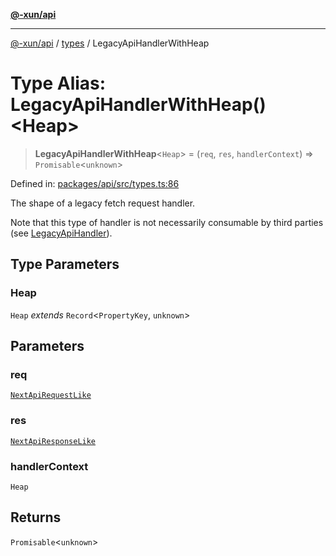 [**@-xun/api**](../../README.md)

***

[@-xun/api](../../README.md) / [types](../README.md) / LegacyApiHandlerWithHeap

# Type Alias: LegacyApiHandlerWithHeap()\<Heap\>

> **LegacyApiHandlerWithHeap**\<`Heap`\> = (`req`, `res`, `handlerContext`) => `Promisable`\<`unknown`\>

Defined in: [packages/api/src/types.ts:86](https://github.com/Xunnamius/api-utils/blob/26ff5418e5bdc48556430bd75dc6bad0dc96e47c/packages/api/src/types.ts#L86)

The shape of a legacy fetch request handler.

Note that this type of handler is not necessarily consumable by third parties
(see [LegacyApiHandler](LegacyApiHandler.md)).

## Type Parameters

### Heap

`Heap` *extends* `Record`\<`PropertyKey`, `unknown`\>

## Parameters

### req

[`NextApiRequestLike`](../../index/interfaces/NextApiRequestLike.md)

### res

[`NextApiResponseLike`](../../index/type-aliases/NextApiResponseLike.md)

### handlerContext

`Heap`

## Returns

`Promisable`\<`unknown`\>
